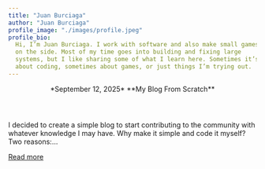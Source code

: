 ```yaml
---
title: "Juan Burciaga"
author: "Juan Burciaga"
profile_image: "./images/profile.jpeg"
profile_bio:
  Hi, I’m Juan Burciaga. I work with software and also make small games
  on the side. Most of my time goes into building and fixing large
  systems, but I like sharing some of what I learn here. Sometimes it’s
  about coding, sometimes about games, or just things I’m trying out.
---
```


<article>
<header>
*September 12, 2025*
**My Blog From Scratch**
</header>

I decided to create a simple blog to start contributing to the community with
whatever knowledge I may have. Why make it simple and code it myself? Two
reasons:…

[Read more](./posts/my-blog-from-scratch.html)

</article>
